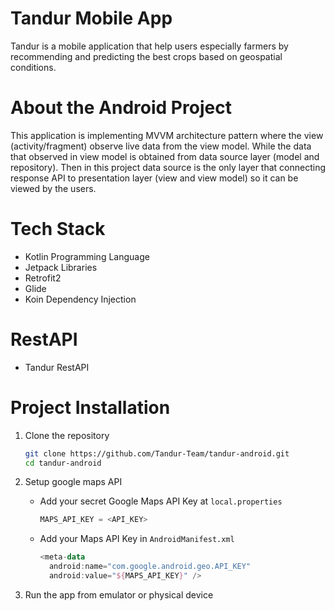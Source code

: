 # Tandur Mobile App
Tandur is a mobile application that help users especially farmers by recommending and predicting the best crops based on geospatial conditions.

# About the Android Project
This application is implementing MVVM architecture pattern where the view (activity/fragment) observe live data from the view model. 
While the data that observed in view model is obtained from data source layer (model and repository). 
Then in this project data source is the only layer that connecting response API to presentation layer (view and view model) so it can be viewed by the users.

# Tech Stack
- Kotlin Programming Language
- Jetpack Libraries
- Retrofit2
- Glide
- Koin Dependency Injection

# RestAPI
- Tandur RestAPI

# Project Installation
1. Clone the repository

   ```sh
   git clone https://github.com/Tandur-Team/tandur-android.git
   cd tandur-android
   ```
   
2. Setup google maps API
   - Add your secret Google Maps API Key at `local.properties`
     ```kotlin
     MAPS_API_KEY = <API_KEY>

   - Add your Maps API Key in `AndroidManifest.xml`
     ```kotlin
     <meta-data
       android:name="com.google.android.geo.API_KEY"
       android:value="${MAPS_API_KEY}" />
     ```
3. Run the app from emulator or physical device 
